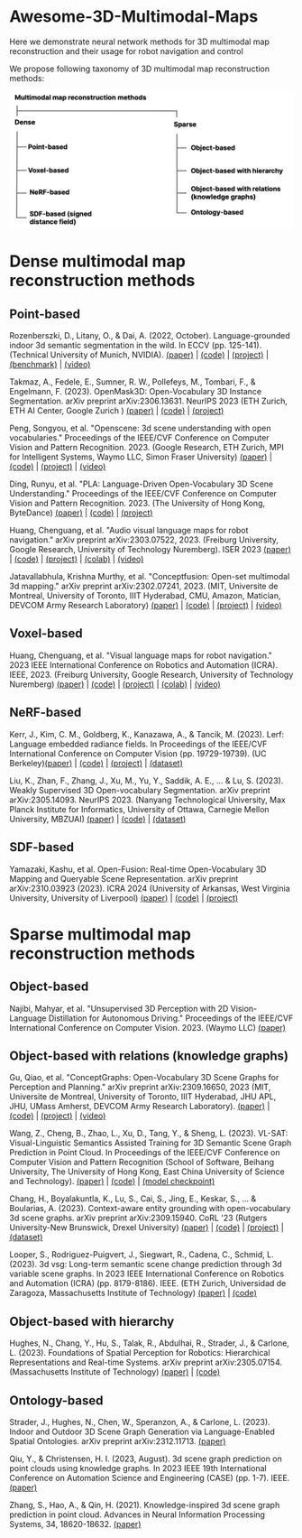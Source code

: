 # Awesome-3D-Multimodal-Maps

Here we demonstrate neural network methods for 3D multimodal map reconstruction and their usage for robot navigation and control

We propose following taxonomy of 3D multimodal map reconstruction methods:

![Taxonomy](https://github.com/yuddim/awesome-3d-multimodal-maps/blob/main/assets/mm-taxonomy.png)

# Dense multimodal map reconstruction methods

## Point-based

Rozenberszki, D., Litany, O., & Dai, A. (2022, October). Language-grounded indoor 3d semantic segmentation in the wild. In ECCV (pp. 125-141). (Technical University of Munich, NVIDIA). [(paper)](https://arxiv.org/abs/2204.07761) | [(code)](https://github.com/RozDavid/LanguageGroundedSemseg) | [(project)](https://rozdavid.github.io/scannet200) | [(benchmark)](http://kaldir.vc.in.tum.de/scannet_benchmark/) | [(video)](https://www.youtube.com/watch?v=Cu-zW1oXrvU)

Takmaz, A., Fedele, E., Sumner, R. W., Pollefeys, M., Tombari, F., & Engelmann, F. (2023). OpenMask3D: Open-Vocabulary 3D Instance Segmentation. arXiv preprint arXiv:2306.13631. NeurIPS 2023 (ETH Zurich, ETH AI Center, Google Zurich )  [(paper)](https://arxiv.org/abs/2306.13631) | [(code)](https://github.com/OpenMask3D/openmask3d) | [(project)](https://openmask3d.github.io/) 

Peng, Songyou, et al. "Openscene: 3d scene understanding with open vocabularies." Proceedings of the IEEE/CVF Conference on Computer Vision and Pattern Recognition. 2023. (Google Research, ETH Zurich, MPI for Intelligent Systems, Waymo LLC, Simon Fraser University) [(paper)](https://arxiv.org/abs/2211.15654) | [(code)](https://github.com/pengsongyou/openscene) | [(project)](https://pengsongyou.github.io/openscene) | [(video)](https://youtu.be/jZxCLHyDJf8)

Ding, Runyu, et al. "PLA: Language-Driven Open-Vocabulary 3D Scene Understanding." Proceedings of the IEEE/CVF Conference on Computer Vision and Pattern Recognition. 2023. (The University of Hong Kong, ByteDance) [(paper)](https://arxiv.org/abs/2211.16312) | [(code)](https://github.com/CVMI-Lab/PLA) | [(project)](https://dingry.github.io/projects/PLA) 

Huang, Chenguang, et al. "Audio visual language maps for robot navigation." arXiv preprint arXiv:2303.07522, 2023. (Freiburg University, Google Research, University of Technology Nuremberg). ISER 2023 [(paper)](https://arxiv.org/pdf/2303.07522.pdf) | [(code)](https://github.com/avlmaps/AVLMaps) | [(project)](https://avlmaps.github.io/) | [(colab)](https://colab.research.google.com/drive/1gdtLvg_Fbl16N3ITp5FsU9ZAG6HmspVb?usp=sharing) | [(video)](https://avlmaps.github.io/)

Jatavallabhula, Krishna Murthy, et al. "Conceptfusion: Open-set multimodal 3d mapping." arXiv preprint arXiv:2302.07241, 2023. (MIT, Universite de Montreal, University of Toronto, IIIT Hyderabad, CMU, Amazon, Matician, DEVCOM Army Research Laboratory) [(paper)](https://arxiv.org/abs/2302.07241) | [(code)](https://github.com/concept-fusion/concept-fusion) | [(project)](https://concept-fusion.github.io/) | [(video)](https://www.youtube.com/watch?v=rkXgws8fiDs)

## Voxel-based

Huang, Chenguang, et al. "Visual language maps for robot navigation." 2023 IEEE International Conference on Robotics and Automation (ICRA). IEEE, 2023. (Freiburg University, Google Research, University of Technology Nuremberg) [(paper)](https://arxiv.org/pdf/2210.05714.pdf) | [(code)](https://github.com/vlmaps/vlmaps.git) | [(project)](https://vlmaps.github.io/) | [(colab)](https://colab.research.google.com/drive/1xsH9Gr_O36sBZaoPNq1SmqgOOF12spV0?usp=sharing) | [(video)](https://vlmaps.github.io/)

## NeRF-based

Kerr, J., Kim, C. M., Goldberg, K., Kanazawa, A., & Tancik, M. (2023). Lerf: Language embedded radiance fields. In Proceedings of the IEEE/CVF International Conference on Computer Vision (pp. 19729-19739). (UC Berkeley)[(paper)](https://arxiv.org/abs/2303.09553) | [(code)](https://github.com/kerrj/lerf) | [(project)](https://www.lerf.io/) | [(dataset)](https://drive.google.com/drive/folders/1vh0mSl7v29yaGsxleadcj-LCZOE_WEWB?usp=sharing) 

Liu, K., Zhan, F., Zhang, J., Xu, M., Yu, Y., Saddik, A. E., ... & Lu, S. (2023). Weakly Supervised 3D Open-vocabulary Segmentation. arXiv preprint arXiv:2305.14093. NeurIPS 2023. (Nanyang Technological University, Max Planck Institute for Informatics, University of Ottawa, Carnegie Mellon University, MBZUAI) [(paper)](https://arxiv.org/abs/2305.14093) | [(code)](https://github.com/Kunhao-Liu/3D-OVS) | [(dataset)](https://drive.google.com/drive/folders/1kdV14Gu5nZX6WOPbccG7t7obP_aXkOuC?usp=sharing) 

## SDF-based

Yamazaki, Kashu, et al. Open-Fusion: Real-time Open-Vocabulary 3D Mapping and Queryable Scene Representation. arXiv preprint arXiv:2310.03923 (2023). ICRA 2024 (University of Arkansas, West Virginia University, University of Liverpool) [(paper)](https://arxiv.org/abs/2310.03923) | [(code)](https://github.com/UARK-AICV/OpenFusion) | [(project)](https://uark-aicv.github.io/OpenFusion/) 

# Sparse multimodal map reconstruction methods

## Object-based

Najibi, Mahyar, et al. "Unsupervised 3D Perception with 2D Vision-Language Distillation for Autonomous Driving." Proceedings of the IEEE/CVF International Conference on Computer Vision. 2023. (Waymo LLC) [(paper)](https://arxiv.org/abs/2309.14491) 

## Object-based with relations (knowledge graphs)

Gu, Qiao, et al. "ConceptGraphs: Open-Vocabulary 3D Scene Graphs for Perception and Planning." arXiv preprint arXiv:2309.16650, 2023 (MIT, Universite de Montreal, University of Toronto, IIIT Hyderabad, JHU APL, JHU, UMass Amherst, DEVCOM Army Research Laboratory). [(paper)](http://arxiv.org/abs/2309.16650) | [(code)](https://github.com/concept-graphs/concept-graphs) | [(project)](https://concept-graphs.github.io/) | [(video)](https://youtu.be/mRhNkQwRYnc)

Wang, Z., Cheng, B., Zhao, L., Xu, D., Tang, Y., & Sheng, L. (2023). VL-SAT: Visual-Linguistic Semantics Assisted Training for 3D Semantic Scene Graph Prediction in Point Cloud. In Proceedings of the IEEE/CVF Conference on Computer Vision and Pattern Recognition (School of Software, Beihang University, The University of Hong Kong, East China University of Science and Technology). [(paper)](https://arxiv.org/pdf/2303.14408.pdf) | [(code)](https://github.com/wz7in/CVPR2023-VLSAT) | [(model checkpoint)](https://drive.google.com/file/d/1_C-LXRlSobupApb-JsajKG5oxKnfKgdx/view?usp=sharing) 

Chang, H., Boyalakuntla, K., Lu, S., Cai, S., Jing, E., Keskar, S., ... & Boularias, A. (2023). Context-aware entity grounding with open-vocabulary 3d scene graphs. arXiv preprint arXiv:2309.15940. CoRL '23 (Rutgers University-New Brunswick, Drexel University) [(paper)](https://arxiv.org/abs/2309.15940) | [(code)](https://github.com/changhaonan/OVSG) | [(project)](https://ovsg-l.github.io/) | [(dataset)](https://doi.org/10.6084/m9.figshare.24307072.v1) 

Looper, S., Rodriguez-Puigvert, J., Siegwart, R., Cadena, C., Schmid, L. (2023). 3d vsg: Long-term semantic scene change prediction through 3d variable scene graphs. In 2023 IEEE International Conference on Robotics and Automation (ICRA) (pp. 8179-8186). IEEE. (ETH Zurich, Universidad de Zaragoza, Massachusetts Institute of Technology) [(paper)](https://arxiv.org/abs/2209.07896) | [(code)](https://github.com/ethz-asl/3d_vsg) 

## Object-based with hierarchy

Hughes, N., Chang, Y., Hu, S., Talak, R., Abdulhai, R., Strader, J., & Carlone, L. (2023). Foundations of Spatial Perception for Robotics: Hierarchical Representations and Real-time Systems. arXiv preprint arXiv:2305.07154. (Massachusetts Institute of Technology) [(paper)](https://arxiv.org/abs/2305.07154) | [(code)](https://github.com/MIT-SPARK/Hydra) 

## Ontology-based

Strader, J., Hughes, N., Chen, W., Speranzon, A., & Carlone, L. (2023). Indoor and Outdoor 3D Scene Graph Generation via Language-Enabled Spatial Ontologies. arXiv preprint arXiv:2312.11713. [(paper)](https://arxiv.org/abs/2312.11713) 

Qiu, Y., & Christensen, H. I. (2023, August). 3d scene graph prediction on point clouds using knowledge graphs. In 2023 IEEE 19th International Conference on Automation Science and Engineering (CASE) (pp. 1-7). IEEE. [(paper)](https://arxiv.org/abs/2308.06719) 

Zhang, S., Hao, A., & Qin, H. (2021). Knowledge-inspired 3d scene graph prediction in point cloud. Advances in Neural Information Processing Systems, 34, 18620-18632. [(paper)](https://proceedings.neurips.cc/paper/2021/hash/9a555403384fc12f931656dea910e334-Abstract.html)




